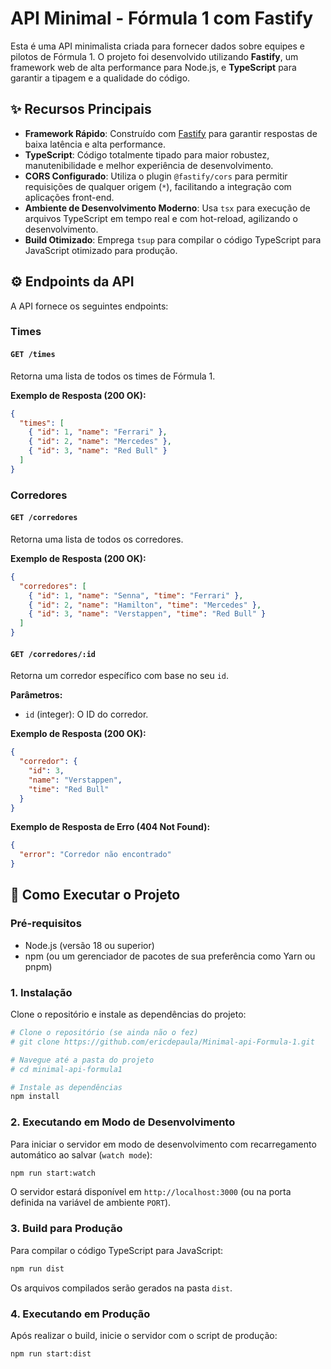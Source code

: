 # API Minimal - Fórmula 1 com Fastify

Esta é uma API minimalista criada para fornecer dados sobre equipes e pilotos de Fórmula 1. O projeto foi desenvolvido utilizando **Fastify**, um framework web de alta performance para Node.js, e **TypeScript** para garantir a tipagem e a qualidade do código.

## ✨ Recursos Principais

- **Framework Rápido**: Construído com [Fastify](https://www.fastify.io/) para garantir respostas de baixa latência e alta performance.
- **TypeScript**: Código totalmente tipado para maior robustez, manutenibilidade e melhor experiência de desenvolvimento.
- **CORS Configurado**: Utiliza o plugin `@fastify/cors` para permitir requisições de qualquer origem (`*`), facilitando a integração com aplicações front-end.
- **Ambiente de Desenvolvimento Moderno**: Usa `tsx` para execução de arquivos TypeScript em tempo real e com hot-reload, agilizando o desenvolvimento.
- **Build Otimizado**: Emprega `tsup` para compilar o código TypeScript para JavaScript otimizado para produção.

## ⚙️ Endpoints da API

A API fornece os seguintes endpoints:

### Times

#### `GET /times`
Retorna uma lista de todos os times de Fórmula 1.

**Exemplo de Resposta (200 OK):**
```json
{
  "times": [
    { "id": 1, "name": "Ferrari" },
    { "id": 2, "name": "Mercedes" },
    { "id": 3, "name": "Red Bull" }
  ]
}
```

### Corredores

#### `GET /corredores`
Retorna uma lista de todos os corredores.

**Exemplo de Resposta (200 OK):**
```json
{
  "corredores": [
    { "id": 1, "name": "Senna", "time": "Ferrari" },
    { "id": 2, "name": "Hamilton", "time": "Mercedes" },
    { "id": 3, "name": "Verstappen", "time": "Red Bull" }
  ]
}
```

#### `GET /corredores/:id`
Retorna um corredor específico com base no seu `id`.

**Parâmetros:**
- `id` (integer): O ID do corredor.

**Exemplo de Resposta (200 OK):**
```json
{
  "corredor": {
    "id": 3,
    "name": "Verstappen",
    "time": "Red Bull"
  }
}
```

**Exemplo de Resposta de Erro (404 Not Found):**
```json
{
  "error": "Corredor não encontrado"
}
```

## 🚀 Como Executar o Projeto

### Pré-requisitos
- Node.js (versão 18 ou superior)
- npm (ou um gerenciador de pacotes de sua preferência como Yarn ou pnpm)

### 1. Instalação

Clone o repositório e instale as dependências do projeto:
```bash
# Clone o repositório (se ainda não o fez)
# git clone https://github.com/ericdepaula/Minimal-api-Formula-1.git

# Navegue até a pasta do projeto
# cd minimal-api-formula1

# Instale as dependências
npm install
```

### 2. Executando em Modo de Desenvolvimento

Para iniciar o servidor em modo de desenvolvimento com recarregamento automático ao salvar (`watch mode`):
```bash
npm run start:watch
```
O servidor estará disponível em `http://localhost:3000` (ou na porta definida na variável de ambiente `PORT`).

### 3. Build para Produção

Para compilar o código TypeScript para JavaScript:
```bash
npm run dist
```
Os arquivos compilados serão gerados na pasta `dist`.

### 4. Executando em Produção

Após realizar o build, inicie o servidor com o script de produção:
```bash
npm run start:dist
```
